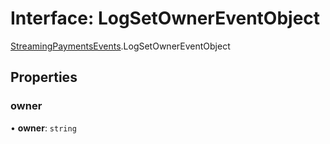 # Interface: LogSetOwnerEventObject

[StreamingPaymentsEvents](../modules/StreamingPaymentsEvents.md).LogSetOwnerEventObject

## Properties

### owner

• **owner**: `string`
